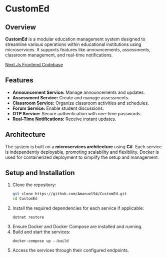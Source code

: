 # CustomEd

## Overview
**CustomEd** is a modular education management system designed to streamline various operations within educational institutions using microservices. It supports features like announcements, assessments, classroom management, and real-time notifications.

[Next.Js Frontend Codebase](https://github.com/Son-OfAnton/custom-ed)

## Features
- **Announcement Service:** Manage announcements and updates.
- **Assessment Service:** Create and manage assessments.
- **Classroom Service:** Organize classroom activities and schedules.
- **Forum Service:** Enable student discussions.
- **OTP Service:** Secure authentication with one-time passwords.
- **Real-Time Notifications:** Receive instant updates.

## Architecture
The system is built on a **microservices architecture** using **C#**. Each service is independently deployable, promoting scalability and flexibility. Docker is used for containerized deployment to simplify the setup and management.

## Setup and Installation
1. Clone the repository:
   ```bash
   git clone https://github.com/Amanuel94/CustomEd.git
   cd CustomEd
   ```
2. Install the required dependencies for each service if applicable:
   ```
   dotnet restore
   ```
4. Ensure Docker and Docker Compose are installed and running.
5. Build and start the services:
   ```
   docker-compose up --build
   ```
7. Access the services through their configured endpoints.

